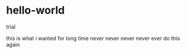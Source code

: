 # hello-world
trial

this is what i wanted for long time
never never never
never ever do this again
